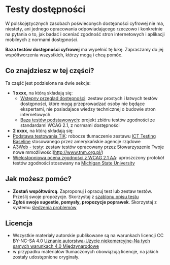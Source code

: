 # Testy dostępności
W polskojęzycznych zasobach poświeconych dostępności cyfrowej nie ma, niestety, ani jednego opracowania odpowiadającego rzeczowo i konkretnie na pytania o to, jak badać i oceniać zgodność stron internetowych i aplikacji mobilnych z normami dostępności.  

**Baza testów dostępności cyfrowej** ma wypełnić tę lukę. Zapraszamy do jej współtworzenia wszystkich, którzy mogą i chcą pomóc.

## Co znajdziesz w tej części?
Ta część jest podzielona na dwie sekcje:
- **1 xxxx**, na którą składają się:
  - [Wstępny przegląd dostępności](testy/00_P_Wprowadzenie.md): zestaw prostych i łatwych testów dostępności, które mogą przeprowadzać osoby nie będące ekspertami, nie posiadajace wiedzy technicznej o budowie stron internetowych.
  - [Baza testów podstawowych](H0_00_wprowadzenie.md): projekt zbióru testów zgodności ze standardami WCAG 2.1, 
  z normami dostępności  
- **2 xxxx**, na którą składają się:
- [Podstawa testowania TIK](ITC_00_wprowadzenie.md): robocze tłumaczenie zestawu [ICT Testing Baseline](https://section508coordinators.github.io/ICTTestingBaseline/) stosowanego przez amerykańskie agencje rządowe
- [A3Web - testy](0-0-0_wprowadzenie.md): zestaw testów opracowany przez Stowarzyszenie Twoje nowe mmożliwości(http://www.tnm.org.pl/)
- [Wielostopniowa ocena zgodności z WCAG 2.1 AA](wplanie): uproszczony protokół testów zgodności stosowany na [Michigan State University](https://uarc.msu.edu/resources/tools)

## Jak możesz pomóc?
- **Zostań współtwórcą**. Zaproponuj i opracuj test lub zestaw testów. Prześlij swoje propozycje. Skorzystaj z [szablonu opisu testu](szablon_opisu_testu.md)
- **Zgłoś swoje sugestie, pomysły, propozycje poprawek**. Skorzystaj z systemu [śledzenia problemów](https://github.com/lepszyweb/wcag-testy/issues) 

## Licencja
- Wszystkie materiały autorskie publikowane są na warunkach licencji CC BY-NC-SA 4.0
[Uznanie autorstwa-Użycie niekomercyjne-Na tych samych warunkach 4.0 Międzynarodowe](https://creativecommons.org/licenses/by-nc-sa/4.0/deed.pl) 
- w przypadku materiałów tłumaczonych obowiązują licencje, na jakich zostały udostępnione oryginały.
